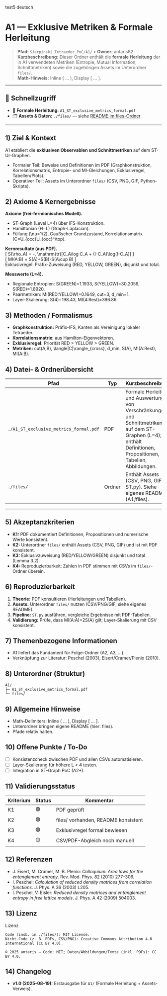 test5 deutsch
# A1 — Exklusive Metriken & Formale Herleitung

> **Pfad:** `Sierpinski Tetraeder_PoC/A1/` • **Owner:** antaris82  
> **Kurzbeschreibung:** Dieser Ordner enthält die **formale Herleitung** der in A1 verwendeten Metriken (Entropie, Mutual Information, Schnittmetriken) sowie die zugehörigen Assets im Unterordner `files/`.  
> **Math-Hinweis:** Inline \( … \), Display \[ … \].

---

## 🔗 Schnellzugriff
- 📄 **Formale Herleitung:** `A1_ST_exclusive_metrics_formal.pdf`
- 🗂 **Assets & Daten:** `./files/` — siehe [README im files-Ordner](./files/README.md)

---

## 1) Ziel & Kontext
A1 etabliert die **exklusiven Observablen und Schnittmetriken** auf dem ST-Ur-Graphen.  
- Formaler Teil: Beweise und Definitionen im PDF (Graphkonstruktion, Korrelationsmatrix, Entropie- und MI-Gleichungen, Exklusivregel, Tabellen/Plots).  
- Operativer Teil: Assets im Unterordner `files/` (CSV, PNG, GIF, Python-Skripte).

## 2) Axiome & Kernergebnisse
**Axiome (frei-fermionisches Modell).**  
- ST-Graph (Level L=4) über IFS-Konstruktion.  
- Hamiltonian \(H=L\) (Graph-Laplacian).  
- Füllung \(\nu=1/2\), Gaußscher Grundzustand, Korrelationsmatrix \(C=U_{occ}U_{occ}^\top\).  

**Kernresultate (aus PDF).**  
\[ S(\rho_A) = -\, \mathrm{tr}[C_A\log C_A + (I-C_A)\log(I-C_A)] \]  
\[ MI(A:B) = S(A)+S(B)-S(A\cup B) \]  
Exklusivregel: Präfix-Zuweisung (RED, YELLOW, GREEN), disjunkt und total.  

**Messwerte (L=4).**  
- Regionale Entropien: S(GREEN)=1.1933, S(YELLOW)=30.2059, S(RED)=1.8920.  
- Paarmetriken: MI(RED:YELLOW)=0.1649, cut=3, d_min=1.  
- Layer-Skalierung: S(4)=198.43, MI(4:Rest)=396.86.

## 3) Methoden / Formalismus
- **Graphkonstruktion:** Präfix-IFS, Kanten als Vereinigung lokaler Tetraeder.  
- **Korrelationsmatrix:** aus Hamilton-Eigenvektoren.  
- **Exklusivregel:** Priorität RED > YELLOW > GREEN.  
- **Metriken:** cut(A,B), \langle|C|\rangle_{cross}, d_min, S(A), MI(A:Rest), MI(A:B).

## 4) Datei- & Ordnerübersicht
| Pfad | Typ | Kurzbeschreibung |
|---|---|---|
| `./A1_ST_exclusive_metrics_formal.pdf` | PDF | Formale Herleitung und Auswertung von Verschränkungs- und Schnittmetriken auf dem ST-Graphen (L=4); enthält Definitionen, Propositionen, Tabellen, Abbildungen. |
| `./files/` | Ordner | Enthält Assets (CSV, PNG, GIF, ST.py). Siehe eigenes README (A1/files). |

---

## 5) Akzeptanzkriterien
- **K1:** PDF dokumentiert Definitionen, Propositionen und numerische Werte konsistent.  
- **K2:** Unterordner `files/` enthält Assets (CSV, PNG, GIF) und ist mit PDF konsistent.  
- **K3:** Exklusivzuweisung (RED/YELLOW/GREEN) disjunkt und total (Lemma 3.2).  
- **K4:** Reproduzierbarkeit: Zahlen in PDF stimmen mit CSVs im `files/`-Ordner überein.

## 6) Reproduzierbarkeit
1. **Theorie:** PDF konsultieren (Herleitungen und Tabellen).  
2. **Assets:** Unterordner `files/` nutzen (CSV/PNG/GIF, siehe eigenes README).  
3. **Pipeline:** `ST.py` ausführen, vergleiche Ergebnisse mit PDF-Tabellen.  
4. **Validierung:** Prüfe, dass MI(A:A)=2S(A) gilt; Layer-Skalierung mit CSV konsistent.

## 7) Themenbezogene Informationen
- A1 liefert das Fundament für Folge-Ordner (A2, A3, …).  
- Verknüpfung zur Literatur: Peschel (2003), Eisert/Cramer/Plenio (2010).  

## 8) Unterordner (Struktur)
```
A1/
├─ A1_ST_exclusive_metrics_formal.pdf
└─ files/
```

## 9) Allgemeine Hinweise
- Math-Delimiters: Inline \( … \), Display \[ … \].  
- Unterordner bringen eigene README (hier: files).  
- Pfade relativ halten.

## 10) Offene Punkte / To-Do
- [ ] Konsistenzcheck zwischen PDF und allen CSVs automatisieren.  
- [ ] Layer-Skalierung für höhere L > 4 testen.  
- [ ] Integration in ST-Graph PoC (A2+).

## 11) Validierungsstatus
| Kriterium | Status | Kommentar |
|---|---|---|
| K1 | 🟢 | PDF geprüft |
| K2 | 🟢 | files/ vorhanden, README konsistent |
| K3 | 🟢 | Exklusivregel formal bewiesen |
| K4 | 🟡 | CSV/PDF-Abgleich noch manuell |

## 12) Referenzen
- J. Eisert, M. Cramer, M. B. Plenio: *Colloquium: Area laws for the entanglement entropy*. Rev. Mod. Phys. 82 (2010) 277–306.  
- I. Peschel: *Calculation of reduced density matrices from correlation functions*. J. Phys. A 36 (2003) L205.  
- I. Peschel, V. Eisler: *Reduced density matrices and entanglement entropy in free lattice models*. J. Phys. A 42 (2009) 504003.

## 13) Lizenz
Lizenz

    Code (insb. in ./files/): MIT License.
    Nicht-Code (z. B. PDFs, CSV/PNG): Creative Commons Attribution 4.0 International (CC BY 4.0).

    © 2025 antaris — Code: MIT; Daten/Abbildungen/Texte (inkl. PDFs): CC BY 4.0.

## 14) Changelog
- **v1.0 (2025-08-19):** Erstausgabe für `A1/` (Formale Herleitung + Assets-Verweis).
